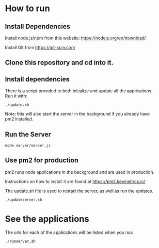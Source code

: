 # How to run

## Install Dependencies

Install node.js/npm from this website: https://nodejs.org/en/download/

Install Git from https://git-scm.com

## Clone this repository and cd into it.

## Install dependencies

There is a script provided to both initialize and update all the applications. Run it with:

```console
./update.sh
```

Note: this will also start the server in the background if you already have pm2 installed.

## Run the Server

```console
node server/server.js
```

## Use pm2 for production

pm2 runs node applications in the background and are used in production.

Instructions on how to install it are found at https://pm2.keymetrics.io/

The update.sh file is used to restart the server, as well as run the updates. 

```console
./updateserver.sh
```

# See the applications 

The urls for each of the applications will be listed when you run:

```console
./runserver.sh
```
